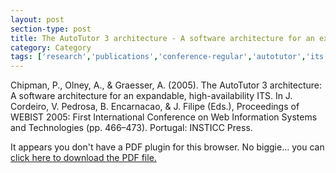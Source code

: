 ```yaml
---
layout: post
section-type: post
title: The AutoTutor 3 architecture - A software architecture for an expandable, high-availability ITS
category: Category
tags: ['research','publications','conference-regular','autotutor','its','education-research','discourse']
---
```

Chipman, P., Olney, A., & Graesser, A. (2005). The AutoTutor 3 architecture: A software architecture for an expandable, high-availability ITS. In J. Cordeiro, V. Pedrosa, B. Encarnacao, & J. Filipe (Eds.), Proceedings of WEBIST 2005: First International Conference on Web Information Systems and Technologies (pp. 466–473). Portugal: INSTICC Press. 

<object data="http://umdrive.memphis.edu/aolney/public/publications/The%20AutoTutor%203%20architecture%20A%20software%20architecture%20for%20an%20expandable%2C%20high-availability%20ITS.pdf" type="application/pdf" width="100%" height="600px">
 
  <p>It appears you don't have a PDF plugin for this browser.
  No biggie... you can <a href="http://umdrive.memphis.edu/aolney/public/publications/The%20AutoTutor%203%20architecture%20A%20software%20architecture%20for%20an%20expandable%2C%20high-availability%20ITS.pdf">click here to
  download the PDF file.</a></p>
  
</object>
